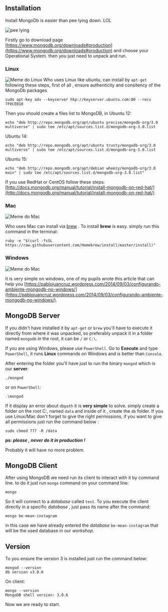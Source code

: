 ## Installation

Install MongoDb is easier than pee lying down. LOL

![pee lying](https://cldup.com/N1L5PkCDOq-3000x3000.jpeg)

Firstly go to download page [https://www.mongodb.org/downloads#production](https://www.mongodb.org/downloads#production) and choose your Operational System.
then you just need to unpack and run.

### Linux

![Meme do Linux](https://github.com/Webschool-io/be-mean-instagram/raw/master/apostila/mongodb/images/meme-linux.jpg)
Who uses Linux like ubuntu, can install by `apt-get` following these steps, first of all ,  ensure authenticity and consitency of the MongoDb packages

```
sudo apt-key adv --keyserver hkp://keyserver.ubuntu.com:80 --recv 7F0CEB10
```

Then you should create a files list to MongoDB, in Ubuntu 12:

```
echo "deb http://repo.mongodb.org/apt/ubuntu precise/mongodb-org/3.0 multiverse" | sudo tee /etc/apt/sources.list.d/mongodb-org-3.0.list
```

Ubuntu 14:

```
echo "deb http://repo.mongodb.org/apt/ubuntu trusty/mongodb-org/3.0 multiverse" | sudo tee /etc/apt/sources.list.d/mongodb-org-3.0.list
```

Ubuntu 15:

```
echo "deb http://repo.mongodb.org/apt/debian wheezy/mongodb-org/3.0 main" | sudo tee /etc/apt/sources.list.d/mongodb-org-3.0.list"
```

If you use RedHat or CentOS follow these steps: [http://docs.mongodb.org/manual/tutorial/install-mongodb-on-red-hat/](http://docs.mongodb.org/manual/tutorial/install-mongodb-on-red-hat/)

### Mac

![Meme do Mac](https://github.com/Webschool-io/be-mean-instagram/raw/master/apostila/mongodb/images/meme-mac.jpg)

Who uses Mac can install via [brew](http://brew.sh/) . To install **brew** is easy. 
simply run this command in the terminal:

```
ruby -e "$(curl -fsSL https://raw.githubusercontent.com/Homebrew/install/master/install)"
```



### Windows

![Meme do Mac](https://github.com/Webschool-io/be-mean-instagram/raw/master/apostila/mongodb/images/meme-windows.jpg)

It is very simple on windows, one of my pupils wrote this article that can help you [https://pablojuancruz.wordpress.com/2014/09/03/configurando-ambiente-mongodb-no-windows/](https://pablojuancruz.wordpress.com/2014/09/03/configurando-ambiente-mongodb-no-windows/).

## MongoDB Server

If you didn't have installed it by `apt-get` or `brew` you'll have to execute it directly from where it was unpacked, so preferably unpack it in a folder named `mongodb` in the root, it can be `/` or `C:\`.

If you are using Windows, please use `PowerShell`. Go to **Execute** and type  `PowerShell`, it runs  **Linux** commands on Windows and is better than `Console`.

After entering the folder you'll have just to run the binary `mongod` which is our **server**:

```
./mongod
```

or on `PowerShell`:

```
.\mongod
```

If it display an error about `dbpath` it is  **very simple** to solve. simply create a folder on the root C:\, named `data` and inside of it , create the `db` folder. If you use Linux/Mac don't forget to give the right permissions, if you want to give all permissions just run the command below :

```
sudo chmod 777 -R /data
```

**ps: *please , never do it in production !***

Probably it will have no more problem.

## MongoDB Client

After using MongoDB we need run its client to interact with it by command line. to do it just run `mongo` command on your command line:

```
mongo
```

So it will connect to a *database* called `test`. To you execute the client directly in a specific *database* , just pass its name after the command:

```
mongo be-mean-instagram
```

in this case we have already entered the *database* `be-mean-instagram` that will be the used database in our *workshop*.

## Version

To you ensure the version 3 is installed just run the command below:

```
mongod --version
db version v3.0.6
```
 On client:

```
mongo --version
MongoDB shell version: 3.0.6
```

Now we are ready to start.
